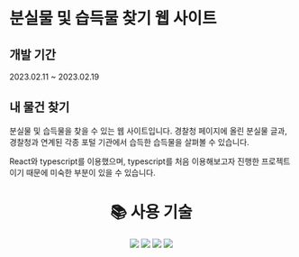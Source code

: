 # 분실물 및 습득물 찾기 웹 사이트

## 개발 기간
2023.02.11 ~ 2023.02.19

## 내 물건 찾기
분실물 및 습득물을 찾을 수 있는 웹 사이트입니다.
경찰청 페이지에 올린 분실물 글과, 경찰청과 연계된 각종 포털 기관에서 습득한 습득물을 살펴볼 수 있습니다.

React와 typescript를 이용했으며, typescript를 처음 이용해보고자 진행한 프로젝트이기 때문에 미숙한 부분이 있을 수 있습니다.

<div align=center><h1>📚 사용 기술</h1></div>

<div align=center> 
  <img src="https://img.shields.io/badge/html5-E34F26?style=for-the-badge&logo=html5&logoColor=white"> 
  <img src="https://img.shields.io/badge/css-1572B6?style=for-the-badge&logo=css3&logoColor=white"> 
  <img src="https://img.shields.io/badge/typescript-3178C6?style=for-the-badge&logo=typescript&logoColor=white">
  <img src="https://img.shields.io/badge/react-61DAFB?style=for-the-badge&logo=react&logoColor=black">

</div>